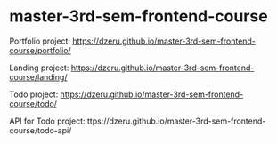 # master-3rd-sem-frontend-course

Portfolio project: https://dzeru.github.io/master-3rd-sem-frontend-course/portfolio/

Landing project: https://dzeru.github.io/master-3rd-sem-frontend-course/landing/

Todo project: https://dzeru.github.io/master-3rd-sem-frontend-course/todo/

API for Todo project: ttps://dzeru.github.io/master-3rd-sem-frontend-course/todo-api/